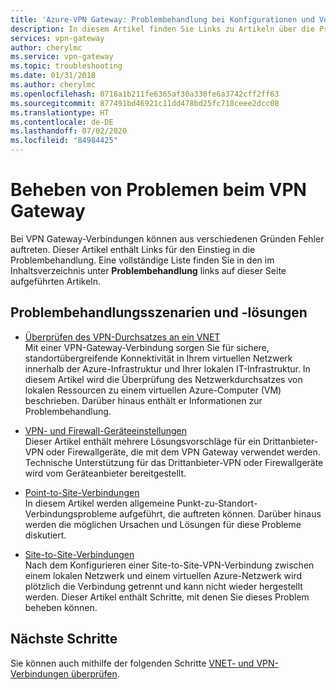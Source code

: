 ```yaml
---
title: 'Azure-VPN Gateway: Problembehandlung bei Konfigurationen und Verbindungen'
description: In diesem Artikel finden Sie Links zu Artikeln über die Problembehandlung für Ihre VPN Gateway-Konfiguration und -Verbindung sowie die Überprüfung des Durchsatzes.
services: vpn-gateway
author: cherylmc
ms.service: vpn-gateway
ms.topic: troubleshooting
ms.date: 01/31/2018
ms.author: cherylmc
ms.openlocfilehash: 0718a1b211fe6365af30a330fe6a3742cff2ff63
ms.sourcegitcommit: 877491bd46921c11dd478bd25fc718ceee2dcc08
ms.translationtype: HT
ms.contentlocale: de-DE
ms.lasthandoff: 07/02/2020
ms.locfileid: "84984425"
---
```

# <a name="troubleshoot-vpn-gateway"></a>Beheben von Problemen beim VPN Gateway

Bei VPN Gateway-Verbindungen können aus verschiedenen Gründen Fehler auftreten. Dieser Artikel enthält Links für den Einstieg in die Problembehandlung. Eine vollständige Liste finden Sie in den im Inhaltsverzeichnis unter **Problembehandlung** links auf dieser Seite aufgeführten Artikeln.

## <a name="troubleshooting-scenarios-and-solutions"></a>Problembehandlungsszenarien und -lösungen

* [Überprüfen des VPN-Durchsatzes an ein VNET](vpn-gateway-validate-throughput-to-vnet.md)<br>Mit einer VPN-Gateway-Verbindung sorgen Sie für sichere, standortübergreifende Konnektivität in Ihrem virtuellen Netzwerk innerhalb der Azure-Infrastruktur und Ihrer lokalen IT-Infrastruktur. In diesem Artikel wird die Überprüfung des Netzwerkdurchsatzes von lokalen Ressourcen zu einem virtuellen Azure-Computer (VM) beschrieben. Darüber hinaus enthält er Informationen zur Problembehandlung.

* [VPN- und Firewall-Geräteeinstellungen](vpn-gateway-third-party-settings.md)<br>Dieser Artikel enthält mehrere Lösungsvorschläge für ein Drittanbieter-VPN oder Firewallgeräte, die mit dem VPN Gateway verwendet werden. Technische Unterstützung für das Drittanbieter-VPN oder Firewallgeräte wird vom Geräteanbieter bereitgestellt.

* [Point-to-Site-Verbindungen](vpn-gateway-troubleshoot-vpn-point-to-site-connection-problems.md)<br>In diesem Artikel werden allgemeine Punkt-zu-Standort-Verbindungsprobleme aufgeführt, die auftreten können. Darüber hinaus werden die möglichen Ursachen und Lösungen für diese Probleme diskutiert.

* [Site-to-Site-Verbindungen](vpn-gateway-troubleshoot-site-to-site-cannot-connect.md)<br>Nach dem Konfigurieren einer Site-to-Site-VPN-Verbindung zwischen einem lokalen Netzwerk und einem virtuellen Azure-Netzwerk wird plötzlich die Verbindung getrennt und kann nicht wieder hergestellt werden. Dieser Artikel enthält Schritte, mit denen Sie dieses Problem beheben können.

## <a name="next-steps"></a>Nächste Schritte

Sie können auch mithilfe der folgenden Schritte [VNET- und VPN-Verbindungen überprüfen](https://support.microsoft.com/help/4032151/configuring-and-validating-vnet-or-vpn-connections).